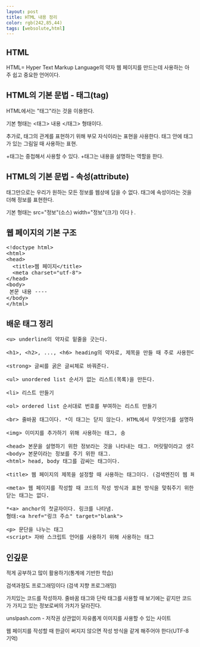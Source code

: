 ```yaml
---
layout: post
title: HTML 내용 정리
color: rgb(242,85,44)
tags: [websolute,html]
---
```


## HTML
HTML= Hyper Text Markup Language의 약자
웹 페이지를 만드는데 사용하는 아주 쉽고 중요한 언어이다.



## HTML의 기본 문법 - 태그(tag)
HTML에서는 "태그"라는 것을 이용한다.

기본 형태는 <태그> 내용 </태그> 형태이다.

추가로, 태그의 관계를 표현하기 위해 부모 자식이라는 표현을 사용한다.
태그 안에 태그가 있는 그림일 때 사용하는 표현.


+태그는 중첩해서 사용할 수 있다.
+태그는 내용을 설명하는 역할을 한다.

## HTML의 기본 문법 - 속성(attribute)
태그만으로는 우리가 원하는 모든 정보를 웹상에 담을 수 없다. 태그에 속성이라는 것을 더해 정보를 표현한다.

기본 형태는 src="정보"(소스) width="정보"(크기) 이다ㅏ.

## 웹 페이지의 기본 구조
<pre>
&lt;!doctype html&gt;
&lt;html&gt;
&lt;head&gt;
  &lt;title&gt;웹 페이지&lt;/title&gt;
  &lt;meta charset="utf-8"&gt;
&lt;/head&gt;
&lt;body&gt;
 본문 내용 ----
&lt;/body&gt;
&lt;/html&gt;
</pre>

## 배운 태그 정리
<pre>
&lt;u&gt; underline의 약자로 밑줄을 긋는다.

&lt;h1&gt;, &lt;h2&gt;, ..., &lt;h6&gt; heading의 약자로, 제목을 만들 때 주로 사용한다. 

&lt;strong&gt; 글씨를 굵은 글씨체로 바꿔준다.

&lt;ul&gt; unordered list 순서가 없는 리스트(목록)을 만든다.

&lt;li&gt; 리스트 만들기 

&lt;ol&gt; ordered list 순서대로 번호를 부여하는 리스트 만들기

&lt;br&gt; 줄바꿈 태그이다. *이 태그는 닫지 않는다. HTML에서 무엇인가를 설명하지 않는 태그들은 감쌀 필요가 없는 경우가 있다. ex)img, input,br, hr, meta등등

&lt;img&gt; 이미지를 추가하기 위해 사용하는 태그, 송

&lt;head&gt; 본문을 설명하기 위한 정보라는 것을 나타내는 태그. 머릿말이라고 생각하자
&lt;body&gt; 본문이라는 정보를 주기 위한 태그.
&lt;html&gt; head, body 태그를 감싸는 태그이다.

&lt;title&gt; 웹 페이지의 제목을 설정할 때 사용하는 태그이다. (검색엔진이 웹 페이지를 분석 할 때 가장 많은 비중을 가짐)

&lt;meta&gt; 웹 페이지를 작성할 때 코드의 작성 방식과 표현 방식을 맞춰주기 위한 태그. 
닫는 태그는 없다.

*&lt;a&gt; anchor의 첫글자이다. 링크를 나타냄. 
형태:&lt;a href="링크 주소" target="blank"&gt;

&lt;p&gt; 문단을 나누는 태그
&lt;script&gt; 자바 스크립트 언어를 사용하기 위해 사용하는 태그
</pre>

## 인깊문
적게 공부하고 많이 활용하기(통계에 기반한 학습)

검색과정도 프로그래밍이다 (검색 지향 프로그래밍)

가치있는 코드를 작성하자. 줄바꿈 태그와 단락 태그를 사용할 때 보기에는 같지만 코드가 가지고 있는 정보로써의 가치가 달라진다.

unslpash.com - 저작권 상관없이 자유롭게 이미지를 사용할 수 있는 사이트

웹 페이지를 작성할 때 한글이 써지지 않으면 작성 방식을 같게 해주어야 한다(UTF-8 기억)